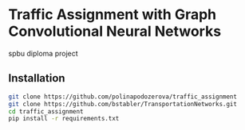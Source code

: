 # Traffic Assignment with Graph Convolutional Neural Networks

spbu diploma project 

## Installation
```bash
git clone https://github.com/polinapodozerova/traffic_assignment
git clone https://github.com/bstabler/TransportationNetworks.git
cd traffic_assignment
pip install -r requirements.txt